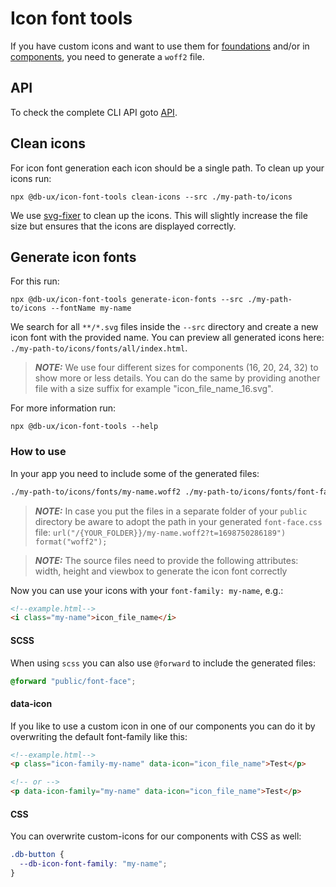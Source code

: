 # Icon font tools

If you have custom icons and want to use them for [foundations](https://www.npmjs.com/package/@db-ui/foundations) and/or in [components](https://www.npmjs.com/package/@db-ui/components), you need to generate a `woff2` file.

## API

To check the complete CLI API goto [API](./docs/API.md).

## Clean icons

For icon font generation each icon should be a single path. To clean up your icons run:

```shell
npx @db-ux/icon-font-tools clean-icons --src ./my-path-to/icons
```

We use [svg-fixer](https://github.com/oslllo/svg-fixer) to clean up the icons. This will slightly increase the file size but ensures that the icons are displayed correctly.

## Generate icon fonts

For this run:

```shell
npx @db-ux/icon-font-tools generate-icon-fonts --src ./my-path-to/icons --fontName my-name
```

We search for all `**/*.svg` files inside the `--src` directory and create a new icon font with the provided name. You can preview all generated icons here: `./my-path-to/icons/fonts/all/index.html`.

> **_NOTE:_** We use four different sizes for components (16, 20, 24, 32) to show more or less details. You can do the same by providing another file with a size suffix for example "icon_file_name_16.svg".

For more information run:

```shell
npx @db-ux/icon-font-tools --help
```

### How to use

In your app you need to include some of the generated files:

```html
./my-path-to/icons/fonts/my-name.woff2 ./my-path-to/icons/fonts/font-face.css
```

> **_NOTE:_** In case you put the files in a separate folder of your `public` directory be aware to adopt the path in your generated `font-face.css` file: `url("/{YOUR_FOLDER}}/my-name.woff2?t=1698750286189") format("woff2");`

> **_NOTE:_** The source files need to provide the following attributes: width, height and viewbox to generate the icon font correctly

Now you can use your icons with your `font-family: my-name`, e.g.:

```html
<!--example.html-->
<i class="my-name">icon_file_name</i>
```

#### SCSS

When using `scss` you can also use `@forward` to include the generated files:

```scss
@forward "public/font-face";
```

#### data-icon

If you like to use a custom icon in one of our components you can do it by overwriting the default font-family like this:

```html
<!--example.html-->
<p class="icon-family-my-name" data-icon="icon_file_name">Test</p>

<!-- or -->
<p data-icon-family="my-name" data-icon="icon_file_name">Test</p>
```

#### CSS

You can overwrite custom-icons for our components with CSS as well:

```css
.db-button {
  --db-icon-font-family: "my-name";
}
```
